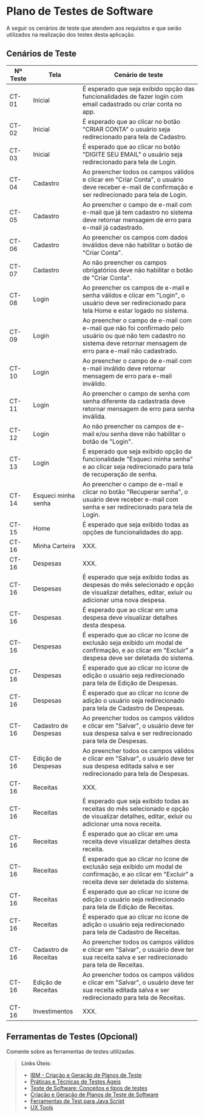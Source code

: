 # Plano de Testes de Software

A seguir os cenários de teste que atendem aos requisitos e que serão utilizados na realização dos testes desta aplicação.

## Cenários de Teste

| Nº Teste | Tela | Cenário de teste |
|----------|--------|------------------|
| CT-01 | Inicial | É esperado que seja exibido opção das funcionalidades de fazer login com email cadastrado ou criar conta no app. |
| CT-02 | Inicial | É esperado que ao clicar no botão "CRIAR CONTA" o usuário seja redirecionado para tela de Cadastro. |
| CT-03 | Inicial | É esperado que ao clicar no botão "DIGITE SEU EMAIL" o usuário seja redirecionado para tela de Login. |
| CT-04 | Cadastro | Ao preencher todos os campos válidos e clicar em "Criar Conta", o usuário deve receber e-mail de confirmação e ser redirecionado para tela de Login. |
| CT-05 | Cadastro | Ao preencher o campo de e-mail com e-mail que já tem cadastro no sistema deve retornar mensagem de erro para e-mail já cadastrado. |
| CT-06 | Cadastro | Ao preencher os campos com dados inválidos deve não habilitar o botão de "Criar Conta". |
| CT-07 | Cadastro | Ao não preencher os campos obrigatórios deve não habilitar o botão de "Criar Conta". |
| CT-08 | Login | Ao preencher os campos de e-mail e senha válidos e clicar em "Login", o usuário deve ser redirecionado para tela Home e estar logado no sistema. |
| CT-09 | Login | Ao preencher o campo de e-mail com e-mail que não foi confirmado pelo usuário ou que não tem cadastro no sistema deve retornar mensagem de erro para e-mail não cadastrado. |
| CT-10 | Login | Ao preencher o campo de e-mail com e-mail inválido deve retornar mensagem de erro para e-mail inválido. |
| CT-11 | Login | Ao preencher o campo de senha com senha diferente da cadastrada deve retornar mensagem de erro para senha inválida. |
| CT-12 | Login | Ao não preencher os campos de e-mail e/ou senha deve não habilitar o botão de "Login". |
| CT-13 | Login | É esperado que seja exibido opção da funcionalidade "Esqueci minha senha" e ao clicar seja redirecionado para tela de recuperação de senha. |
| CT-14 | Esqueci minha senha | Ao preencher o campo de e-mail e clicar no botão "Recuperar senha", o usuário deve receber e-mail com senha e ser redirecionado para tela de Login. |
| CT-15 | Home | É esperado que seja exibido todas as opções de funcionalidades do app. |
| CT-16 | Minha Carteira | XXX. |
| CT-16 | Despesas | XXX. |
| CT-16 | Despesas | É esperado que seja exibido todas as despesas do mês selecionado e opção de visualizar detalhes, editar, exluir ou adicionar uma nova despesa. |
| CT-16 | Despesas | É esperado que ao clicar em uma despesa deve visualizar detalhes desta despesa. |
| CT-16 | Despesas | É esperado que ao clicar no ícone de exclusão seja exibido um modal de confirmação, e ao clicar em "Excluir" a despesa deve ser deletada do sistema. |
| CT-16 | Despesas | É esperado que ao clicar no ícone de edição o usuário seja redirecionado para tela de Edição de Despesas. |
| CT-16 | Despesas | É esperado que ao clicar no ícone de adição o usuário seja redirecionado para tela de Cadastro de Despesas. |
| CT-16 | Cadastro de Despesas | Ao preencher todos os campos válidos e clicar em "Salvar", o usuário deve ter sua despesa salva e ser redirecionado para tela de Despesas. |
| CT-16 | Edição de Despesas | Ao preencher todos os campos válidos e clicar em "Salvar", o usuário deve ter sua despesa editada salva e ser redirecionado para tela de Despesas. |
| CT-16 | Receitas | XXX. |
| CT-16 | Receitas | É esperado que seja exibido todas as receitas do mês selecionado e opção de visualizar detalhes, editar, exluir ou adicionar uma nova receita. |
| CT-16 | Receitas | É esperado que ao clicar em uma receita deve visualizar detalhes desta receita. |
| CT-16 | Receitas | É esperado que ao clicar no ícone de exclusão seja exibido um modal de confirmação, e ao clicar em "Excluir" a receita deve ser deletada do sistema. |
| CT-16 | Receitas | É esperado que ao clicar no ícone de edição o usuário seja redirecionado para tela de Edição de Receitas. |
| CT-16 | Receitas | É esperado que ao clicar no ícone de adição o usuário seja redirecionado para tela de Cadastro de Receitas. |
| CT-16 | Cadastro de Receitas | Ao preencher todos os campos válidos e clicar em "Salvar", o usuário deve ter sua receita salva e ser redirecionado para tela de Receitas. |
| CT-16 | Edição de Receitas | Ao preencher todos os campos válidos e clicar em "Salvar", o usuário deve ter sua receita editada salva e ser redirecionado para tela de Receitas. |
| CT-16 | Investimentos | XXX. |


## Ferramentas de Testes (Opcional)

Comente sobre as ferramentas de testes utilizadas.
 
> **Links Úteis**:
> - [IBM - Criação e Geração de Planos de Teste](https://www.ibm.com/developerworks/br/local/rational/criacao_geracao_planos_testes_software/index.html)
> - [Práticas e Técnicas de Testes Ágeis](http://assiste.serpro.gov.br/serproagil/Apresenta/slides.pdf)
> -  [Teste de Software: Conceitos e tipos de testes](https://blog.onedaytesting.com.br/teste-de-software/)
> - [Criação e Geração de Planos de Teste de Software](https://www.ibm.com/developerworks/br/local/rational/criacao_geracao_planos_testes_software/index.html)
> - [Ferramentas de Test para Java Script](https://geekflare.com/javascript-unit-testing/)
> - [UX Tools](https://uxdesign.cc/ux-user-research-and-user-testing-tools-2d339d379dc7)
